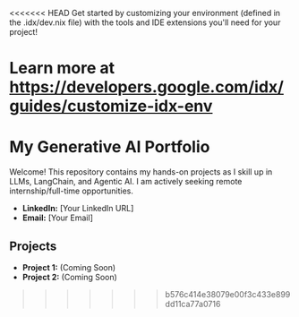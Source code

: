 <<<<<<< HEAD
Get started by customizing your environment (defined in the .idx/dev.nix file) with the tools and IDE extensions you'll need for your project!

Learn more at https://developers.google.com/idx/guides/customize-idx-env
=======
# My Generative AI Portfolio
Welcome! This repository contains my hands-on projects as I skill up in LLMs, LangChain, and Agentic AI. I am actively seeking remote internship/full-time opportunities.
- **LinkedIn:** [Your LinkedIn URL]
- **Email:** [Your Email]

## Projects
* **Project 1:** (Coming Soon)
* **Project 2:** (Coming Soon)
>>>>>>> b576c414e38079e00f3c433e899dd11ca77a0716
